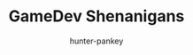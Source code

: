 ---
# This is a full listing of available Frontmatter options, available for any content (.md) file.
title: GameDev Shenanigans
layout: page
excerpt: # used for page excerpts and META (will be overwritten if SEO used below)
author: hunter-pankey # only displayed on Post lists and detail views. Defaults to _data/meta.authorURL
eleventyNavigation: # Required if want to display in Main Nav Bar
  key: main # "main" is required
  title: Home # as it will appear in the nav
  order: 1 # order to display in the nav (index = 1)
seo: # SEO values are used for OG and will overwrite 'title' and 'excerpt' above
  title:
  description:
  image: # used for OG:image and Twitter:image. Overrides default set in _data/meta.siteImage
hero: carousel # options: carousel, graphic, video, split (text & image)
heroSettings:
  height:
    mobile: # options = h-1/1 (default = full screen), h-1/2, h-1/3, h-3/4, h-9/10, h-48 (12rem, 192px), h-56 (14rem, 224px), h-64 (16rem, 256px)
    desktop: # leave blank to inherit "mobile" height (default = full screen)
  bg:
    color: # default bg-black
    image: home/pexels-mikhail-peace-939247406-20236201.jpg # relative to /assets/images/
    imagePosition: # options = bg-center (default), bg-left, bg-right
    video: # local relative /assets/video/, or full https://... if remote?
    opacityMobile: opacity-50 # options opacity-n, 5, 10, 15, 20, 25, 50, 75, 100 (default)
    opacityDesktop: opacity-75 # Leave blank to inherit opacityMobile, use same options as opacityMobile
  headingText: Making sense of game dev, <br />one package at a time.
  headingTextColor: text-blue-600 # default = text-white (can use any TailwindCSS text-[color]-[xxx])
  headingTextCase: # default = as typed - options: uppercase, lowercase, capitalize
  subheadingText: You actually R'd the F'ing M this time, but that didn't really help clarify anything.
  subheadingTextColor: # Leave empty to inherit headingTextColor or default (text-white) or use any text-[color]-[xxx]
  buttonText: To the articles! # no button generated if left blank
  buttonURL: /blog/ # full url required. Example: https://thisdomain.com/somepage/
  buttonTextColor: # leave blank to inherit from /src/_data/colors.buttonCustom or buttonDefault
  buttonBgColor: # leave blank to inherit from /src/_data/colors.buttonCustom.bg or buttonDefault.bg
  buttonBgHover: # leave blank to inherit from /src/_data/colors.buttonCustom.bgHover or buttonDefault.bgHover
  buttonBorder: # leave blank to inherit from /src/_data/colors.buttonCustom.border or buttonDefault.border
  carousel:
    images:
    - home/OladimejiAjegbile-frustredmanatlaptop.jpg
    - home/AndreaPiacquadio-frustratedwomanatlaptop.jpg
    - home/TimGouw-angrydeveloper.jpg
    - home/AndreaPiacquadio-screamingwoman.jpg
    - home/PetrGanaj-roaringlion.jpg
---